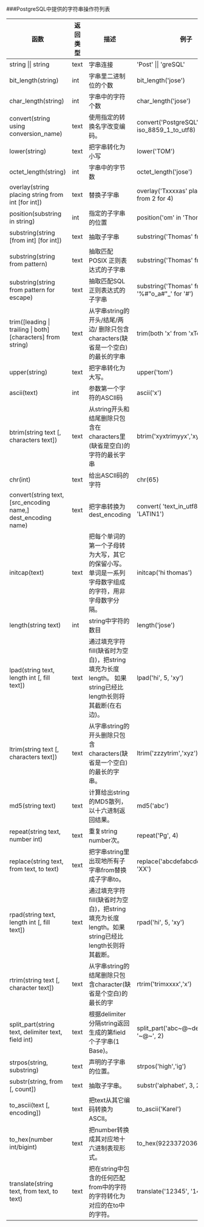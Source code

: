 ###PostgreSQL中提供的字符串操作符列表



| **函数**                                                     | **返回类型** | **描述**                                                     | **例子**                                       | **结果**                           |
| ------------------------------------------------------------ | ------------ | ------------------------------------------------------------ | ---------------------------------------------- | ---------------------------------- |
| string \|\| string                                           | text         | 字串连接                                                     | 'Post' \|\| 'greSQL'                           | PostgreSQL                         |
| bit_length(string)                                           | int          | 字串里二进制位的个数                                         | bit_length('jose')                             | 32                                 |
| char_length(string)                                          | int          | 字串中的字符个数                                             | char_length('jose')                            | 4                                  |
| convert(string using conversion_name)                        | text         | 使用指定的转换名字改变编码。                                 | convert('PostgreSQL' using iso_8859_1_to_utf8) | 'PostgreSQL'                       |
| lower(string)                                                | text         | 把字串转化为小写                                             | lower('TOM')                                   | tom                                |
| octet_length(string)                                         | int          | 字串中的字节数                                               | octet_length('jose')                           | 4                                  |
| overlay(string placing string from int [for int])            | text         | 替换子字串                                                   | overlay('Txxxxas' placing 'hom' from 2 for 4)  | Thomas                             |
| position(substring in string)                                | int          | 指定的子字串的位置                                           | position('om' in 'Thomas')                     | 3                                  |
| substring(string [from int] [for int])                       | text         | 抽取子字串                                                   | substring('Thomas' from 2 for 3)               | hom                                |
| substring(string from pattern)                               | text         | 抽取匹配 POSIX 正则表达式的子字串                            | substring('Thomas' from '...$')                | mas                                |
| substring(string from pattern for escape)                    | text         | 抽取匹配SQL正则表达式的子字串                                | substring('Thomas' from '%#"o_a#"_' for '#')   | oma                                |
| trim([leading \| trailing \| both] [characters] from string) | text         | 从字串string的开头/结尾/两边/ 删除只包含characters(缺省是一个空白)的最长的字串 | trim(both 'x' from 'xTomxx')                   | Tom                                |
| upper(string)                                                | text         | 把字串转化为大写。                                           | upper('tom')                                   | TOM                                |
| ascii(text)                                                  | int          | 参数第一个字符的ASCII码                                      | ascii('x')                                     | 120                                |
| btrim(string text [, characters text])                       | text         | 从string开头和结尾删除只包含在characters里(缺省是空白)的字符的最长字串 | btrim('xyxtrimyyx','xy')                       | trim                               |
| chr(int)                                                     | text         | 给出ASCII码的字符                                            | chr(65)                                        | A                                  |
| convert(string text, [src_encoding name,] dest_encoding name) | text         | 把字串转换为dest_encoding                                    | convert( 'text_in_utf8', 'UTF8', 'LATIN1')     | 以ISO 8859-1编码表示的text_in_utf8 |
| initcap(text)                                                | text         | 把每个单词的第一个子母转为大写，其它的保留小写。单词是一系列字母数字组成的字符，用非字母数字分隔。 | initcap('hi thomas')                           | Hi Thomas                          |
| length(string text)                                          | int          | string中字符的数目                                           | length('jose')                                 | 4                                  |
| lpad(string text, length int [, fill text])                  | text         | 通过填充字符fill(缺省时为空白)，把string填充为长度length。 如果string已经比length长则将其截断(在右边)。 | lpad('hi', 5, 'xy')                            | xyxhi                              |
| ltrim(string text [, characters text])                       | text         | 从字串string的开头删除只包含characters(缺省是一个空白)的最长的字串。 | ltrim('zzzytrim','xyz')                        | trim                               |
| md5(string text)                                             | text         | 计算给出string的MD5散列，以十六进制返回结果。                | md5('abc')                                     |                                    |
| repeat(string text, number int)                              | text         | 重复string number次。                                        | repeat('Pg', 4)                                | PgPgPgPg                           |
| replace(string text, from text, to text)                     | text         | 把字串string里出现地所有子字串from替换成子字串to。           | replace('abcdefabcdef', 'cd', 'XX')            | abXXefabXXef                       |
| rpad(string text, length int [, fill text])                  | text         | 通过填充字符fill(缺省时为空白)，把string填充为长度length。如果string已经比length长则将其截断。 | rpad('hi', 5, 'xy')                            | hixyx                              |
| rtrim(string text [, character text])                        | text         | 从字串string的结尾删除只包含character(缺省是个空白)的最长的字 | rtrim('trimxxxx','x')                          | trim                               |
| split_part(string text, delimiter text, field int)           | text         | 根据delimiter分隔string返回生成的第field个子字串(1 Base)。   | split_part('abc~@~def~@~ghi', '~@~', 2)        | def                                |
| strpos(string, substring)                                    | text         | 声明的子字串的位置。                                         | strpos('high','ig')                            | 2                                  |
| substr(string, from [, count])                               | text         | 抽取子字串。                                                 | substr('alphabet', 3, 2)                       | ph                                 |
| to_ascii(text [, encoding])                                  | text         | 把text从其它编码转换为ASCII。                                | to_ascii('Karel')                              | Karel                              |
| to_hex(number int/bigint)                                    | text         | 把number转换成其对应地十六进制表现形式。                     | to_hex(9223372036854775807)                    | 7fffffffffffffff                   |
| translate(string text, from text, to text)                   | text         | 把在string中包含的任何匹配from中的字符的字符转化为对应的在to中的字符。 | translate('12345', '14', 'ax')                 | a23x5                              |